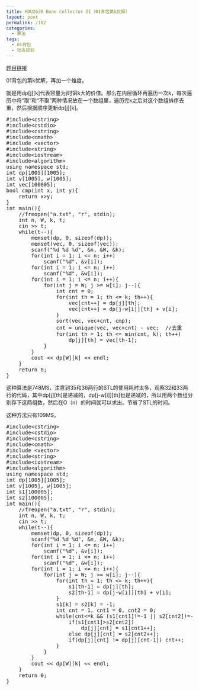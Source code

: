 ```yaml
---
title: HDU2639 Bone Collector II（01背包第k优解）
layout: post
permalink: /102
categories:
  - 算法
tags:
  - 01背包
  - 动态规划
---
```

<a href="http://acm.hdu.edu.cn/showproblem.php?pid=2639" target="_blank">题目链接</a>

01背包的第k优解，再加一个维度。
  
就是用dp\[j\]\[k\]代表容量为j时第k大的价值。那么在内层循环再遍历一次k，每次遍历中将“取”和“不取”两种情况放在一个数组里，遍历完k之后对这个数组排序去重，然后根据顺序更新dp\[j\]\[k\]。

<pre class="brush: cpp; title: ; notranslate" title="">#include&lt;cstring&gt;
#include&lt;cstdio&gt;
#include&lt;cstring&gt;
#include&lt;cmath&gt;
#include &lt;vector&gt;
#include&lt;string&gt;
#include&lt;iostream&gt;
#include&lt;algorithm&gt;
using namespace std;
int dp[1005][1005];
int v[1005], w[1005];
int vec[100005];
bool cmp(int x, int y){
    return x&gt;y;
}
int main(){
    //freopen("a.txt", "r", stdin);
    int n, W, k, t;
    cin &gt;&gt; t;
    while(t--){
        memset(dp, 0, sizeof(dp));
        memset(vec, 0, sizeof(vec));
        scanf("%d %d %d", &n, &W, &k);
        for(int i = 1; i &lt;= n; i++)
            scanf("%d", &v[i]);
        for(int i = 1; i &lt;= n; i++)
            scanf("%d", &w[i]);
        for(int i = 1; i &lt;= n; i++){
            for(int j = W; j &gt;= w[i]; j--){
                int cnt = 0;
                for(int th = 1; th &lt;= k; th++){
                    vec[cnt++] = dp[j][th];
                    vec[cnt++] = dp[j-w[i]][th] + v[i];
                }
                sort(vec, vec+cnt, cmp);
                cnt = unique(vec, vec+cnt) - vec;  //去重
                for(int th = 1; th &lt;= min(cnt, k); th++)
                    dp[j][th] = vec[th-1];
            }
        }
        cout &lt;&lt; dp[W][k] &lt;&lt; endl;
    }
    return 0;
}
</pre>

这种算法是748MS，注意到35和36两行的STL的使用耗时太多，观察32和33两行的代码，其中dp\[j\]\[th\]是递减的，dp\[j-w[i]\]\[th\]也是递减的，所以用两个数组分别存下这两组数，然后在O（n）的时间就可以求出。节省了STL的时间。
  
这种方法只有109MS。

<pre class="brush: cpp; title: ; notranslate" title="">#include&lt;cstring&gt;
#include&lt;cstdio&gt;
#include&lt;cstring&gt;
#include&lt;cmath&gt;
#include &lt;vector&gt;
#include&lt;string&gt;
#include&lt;iostream&gt;
#include&lt;algorithm&gt;
using namespace std;
int dp[1005][1005];
int v[1005], w[1005];
int s1[100005];
int s2[100005];
int main(){
    //freopen("a.txt", "r", stdin);
    int n, W, k, t;
    cin &gt;&gt; t;
    while(t--){
        memset(dp, 0, sizeof(dp));
        scanf("%d %d %d", &n, &W, &k);
        for(int i = 1; i &lt;= n; i++)
            scanf("%d", &v[i]);
        for(int i = 1; i &lt;= n; i++)
            scanf("%d", &w[i]);
        for(int i = 1; i &lt;= n; i++){
            for(int j = W; j &gt;= w[i]; j--){
                for(int th = 1; th &lt;= k; th++){
                    s1[th-1] = dp[j][th];
                    s2[th-1] = dp[j-w[i]][th] + v[i];
                }
                s1[k] = s2[k] = -1;
                int cnt = 1, cnt1 = 0, cnt2 = 0;
                while(cnt&lt;=k && (s1[cnt1]!=-1 || s2[cnt2]!=-1)){
                    if(s1[cnt1]&gt;s2[cnt2])
                        dp[j][cnt] = s1[cnt1++];
                    else dp[j][cnt] = s2[cnt2++];
                    if(dp[j][cnt] != dp[j][cnt-1]) cnt++;
                }
            }
        }
        cout &lt;&lt; dp[W][k] &lt;&lt; endl;
    }
    return 0;
}
</pre>